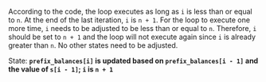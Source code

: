 According to the code, the loop executes as long as `i` is less than or equal to `n`. At the end of the last iteration, `i` is `n + 1`. For the loop to execute one more time, `i` needs to be adjusted to be less than or equal to `n`. Therefore, `i` should be set to `n + 1` and the loop will not execute again since `i` is already greater than `n`. No other states need to be adjusted.

State: **`prefix_balances[i]` is updated based on `prefix_balances[i - 1]` and the value of `s[i - 1]`; `i` is `n + 1`**